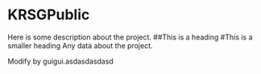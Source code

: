# KRSGPublic

Here is some description about the project.
##This is a heading
#This is a smaller heading
Any data about the project.

Modify by guigui.asdasdasdasd

